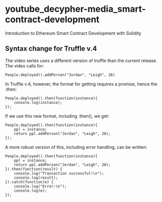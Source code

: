 # youtube_decypher-media_smart-contract-development
Introduction to Ethereum Smart Contract Development with Solidity

## Syntax change for Truffle v.4

The video series uses a different version of truffle than the current release. The video calls for:

	People.deployed().addPerson("Jordan", "Leigh", 26)

In Truffle v.4, however, the format for getting requires a promise, hence the .then:

	People.deployed().then(function(instance){
		console.log(instance);
	});

If we use this new format, including .then(), we get:

	People.deployed().then(function(instance){
		ppl = instance;
		return ppl.addPerson("Jordan", "Leigh", 26);
	});

A more robust version of this, including error handling, can be written:

	People.deployed().then(function(instance){
		ppl = instance;
		return ppl.addPerson("Jordan", "Leigh", 26);
	}).then(function(result) {
  		console.log("Transaction successful!\n");
  		console.log(result);
	}).catch(function(e) {
		console.log("Error:\n");
		console.log(e);
	});

